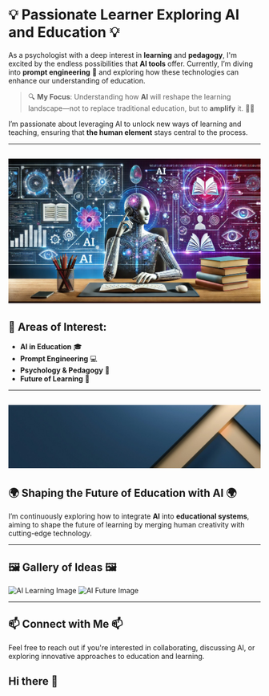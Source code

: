  # 💡 **Passionate Learner Exploring AI and Education** 💡

As a psychologist with a deep interest in **learning** and **pedagogy**, I'm excited by the endless possibilities that **AI tools** offer. Currently, I’m diving into **prompt engineering** 🤖 and exploring how these technologies can enhance our understanding of education.

> 🔍 **My Focus**: Understanding how **AI** will reshape the learning landscape—not to replace traditional education, but to **amplify** it. 🧠💡

I’m passionate about leveraging AI to unlock new ways of learning and teaching, ensuring that **the human element** stays central to the process. 

---
![AI Learning Image](https://github.com/JDCastrum/JDCastrum/blob/main/Images/baner%20ia%202.jpg?raw=true)
---

## 📘 **Areas of Interest**:
- **AI in Education** 🎓
- **Prompt Engineering** 💻
- **Psychology & Pedagogy** 🧠
- **Future of Learning** 🚀

---
![AI Learning Image](https://github.com/JDCastrum/JDCastrum/blob/main/Images/baner.jpg?raw=true)
---

## 🌍 **Shaping the Future of Education with AI** 🌍

I’m continuously exploring how to integrate **AI** into **educational systems**, aiming to shape the future of learning by merging human creativity with cutting-edge technology.

---

## 🖼️ **Gallery of Ideas** 🖼️

![AI Learning Image](https://example.com/your-image-url.jpg)
![AI Future Image](https://example.com/another-image-url.jpg)

---

## 📫 **Connect with Me** 📫

Feel free to reach out if you're interested in collaborating, discussing AI, or exploring innovative approaches to education and learning.




## Hi there 👋

<!--
**JDCastrum/JDCastrum** is a ✨ _special_ ✨ repository because its `README.md` (this file) appears on your GitHub profile.

Here are some ideas to get you started:

- 🔭 I’m currently working on ...
- 🌱 I’m currently learning ...
- 👯 I’m looking to collaborate on ...
- 🤔 I’m looking for help with ...
- 💬 Ask me about ...
- 📫 How to reach me: ...
- 😄 Pronouns: ...
- ⚡ Fun fact: ...
-->
